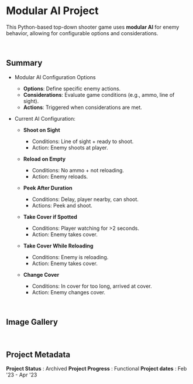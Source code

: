 # Modular AI Project

This Python-based top-down shooter game uses **modular AI** for enemy behavior, allowing for configurable options and considerations.

<br>

## Summary
- Modular AI Configuration Options
  - **Options**: Define specific enemy actions.
  - **Considerations**: Evaluate game conditions (e.g., ammo, line of sight).
  - **Actions**: Triggered when considerations are met.

- Current AI Configuration:
  - **Shoot on Sight**
    - Conditions: Line of sight + ready to shoot.
    - Action: Enemy shoots at player.
    
  - **Reload on Empty**
    - Conditions: No ammo + not reloading.
    - Action: Enemy reloads.
  
  - **Peek After Duration**
    - Conditions: Delay, player nearby, can shoot.
    - Actions: Peek and shoot.
  
  - **Take Cover if Spotted**
    - Conditions: Player watching for >2 seconds.
    - Action: Enemy takes cover.
  
  - **Take Cover While Reloading**
    - Conditions: Enemy is reloading.
    - Action: Enemy takes cover.
  
  - **Change Cover**
    - Conditions: In cover for too long, arrived at cover.
    - Action: Enemy changes cover.
<br>

## Image Gallery

<!--
### Placeholder Image (This is the image's caption/label)  
![Please end my suffering... (This is the image's alt text)](https://github.com/a-dubs/github-project-template/blob/master/image_gallery/Please_replace_me_I_am_begging_you.jpg)
-->
<br>

## Project Metadata  

**Project Status** : Archived
**Project Progress** : Functional
**Project dates** : Feb '23 - Apr '23  

